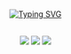 <div align="center">
<br><br>
<a href="https://git.io/typing-svg"><img src="https://readme-typing-svg.demolab.com?font=Alegreya&weight=600&size=25&pause=1000&background=F75C7E00&center=true&vCenter=true&random=false&width=435&lines=So+entrust+to+god+and+follow+along" alt="Typing SVG" /></a><br><br>
    
[![](https://img.shields.io/badge/linkedin-0a66c2)](http://linkedin.com/in/alfarezyyd)
[![](https://img.shields.io/badge/logo-gitlab-red?logo=gitlab)](https://gitlab.com/alfarezyyd)
[![](https://img.shields.io/badge/youtube-FF0000)](https://www.youtube.com/@alfarezyyd)
</div>
